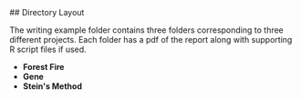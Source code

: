<a name="Directory Layout"/>
## Directory Layout

The writing example folder contains three folders corresponding to three different projects. Each folder
has a pdf of the report along with supporting R script files if used.
- **Forest Fire**
- **Gene**
- **Stein's Method**

